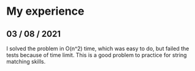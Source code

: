 # My experience
## 03 / 08 / 2021
I solved the problem in O(n^2) time, which was easy to do, but failed the tests because of time limit. This is a 
good problem to practice for string matching skills.